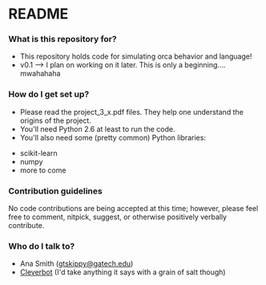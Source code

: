 # README #

### What is this repository for? ###

* This repository holds code for simulating orca behavior and language!
* v0.1 --> I plan on working on it later. This is only a beginning.... mwahahaha

### How do I get set up? ###

* Please read the project_3_x.pdf files. They help one understand the origins of the project. 
* You'll need Python 2.6 at least to run the code.
* You'll also need some (pretty common) Python libraries:
 - scikit-learn
 - numpy
 - more to come

### Contribution guidelines ###

No code contributions are being accepted at this time; however, please feel free to comment, nitpick, suggest, or otherwise positively verbally contribute.

### Who do I talk to? ###

* Ana Smith (gtskippy@gatech.edu)
* [Cleverbot](http://www.cleverbot.com/) (I'd take anything it says with a grain of salt though)